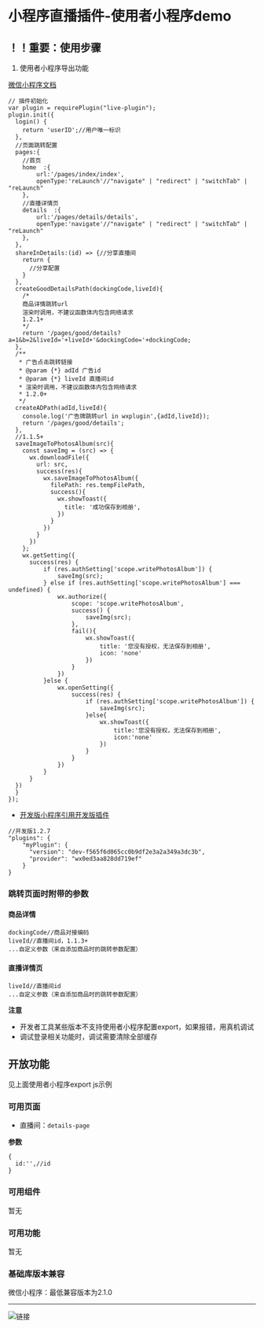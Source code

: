 # 小程序直播插件-使用者小程序demo

## ！！重要：使用步骤

1. 使用者小程序导出功能

[微信小程序文档](https://developers.weixin.qq.com/miniprogram/dev/framework/plugin/using.html#%E5%AF%BC%E5%87%BA%E5%88%B0%E6%8F%92%E4%BB%B6)

```
// 插件初始化
var plugin = requirePlugin("live-plugin");
plugin.init({
  login() {
    return 'userID';//用户唯一标识
  },
  //页面跳转配置
  pages:{
    //首页
    home  :{
        url:'/pages/index/index',
        openType:'reLaunch'//"navigate" | "redirect" | "switchTab" | "reLaunch"
    },
    //直播详情页
    details  :{
        url:'/pages/details/details',
        openType:'navigate'//"navigate" | "redirect" | "switchTab" | "reLaunch"
    },
  },
  shareInDetails:(id) => {//分享直播间
    return {
      //分享配置
    }
  },
  createGoodDetailsPath(dockingCode,liveId){
    /*
    商品详情跳转url
    渲染时调用，不建议函数体内包含网络请求
    1.2.1+
    */
    return '/pages/good/details?a=1&b=2&liveId='+liveId+'&dockingCode='+dockingCode;
  },
  /**
   * 广告点击跳转链接
   * @param {*} adId 广告id
   * @param {*} liveId 直播间id
   * 渲染时调用，不建议函数体内包含网络请求
   * 1.2.0+
   */
  createADPath(adId,liveId){
    console.log('广告牌跳转url in wxplugin',{adId,liveId});
    return '/pages/good/details';
  },
  //1.1.5+
  saveImageToPhotosAlbum(src){
    const saveImg = (src) => {
      wx.downloadFile({
        url: src,
        success(res){
          wx.saveImageToPhotosAlbum({
            filePath: res.tempFilePath,
            success(){
              wx.showToast({
                title: '成功保存到相册',
              })
            }
          })
        }
      })
    };
    wx.getSetting({
      success(res) {
          if (res.authSetting['scope.writePhotosAlbum']) {
              saveImg(src);
          } else if (res.authSetting['scope.writePhotosAlbum'] === undefined) {
              wx.authorize({
                  scope: 'scope.writePhotosAlbum',
                  success() {
                      saveImg(src);
                  },
                  fail(){
                      wx.showToast({
                          title: '您没有授权，无法保存到相册',
                          icon: 'none'
                      })
                  }
              })
          }else {
              wx.openSetting({
                  success(res) {
                      if (res.authSetting['scope.writePhotosAlbum']) {
                          saveImg(src);
                      }else{
                          wx.showToast({
                              title:'您没有授权，无法保存到相册',
                              icon:'none'
                          })
                      }
                  }
              })
          }
      }
  })
  }
});
```

- [开发版小程序引用开发版插件](https://developers.weixin.qq.com/miniprogram/dev/framework/plugin/development.html)

```
//开发版1.2.7
"plugins": {
    "myPlugin": {
      "version": "dev-f565f6d065cc0b9df2e3a2a349a3dc3b",
      "provider": "wx0ed3aa828dd719ef"
    }
}
```

### 跳转页面时附带的参数

#### 商品详情

```
dockingCode//商品对接编码
liveId//直播间id，1.1.3+
...自定义参数（来自添加商品时的跳转参数配置）
```

#### 直播详情页

```
liveId//直播间id
...自定义参数（来自添加商品时的跳转参数配置）
```

**注意**

- 开发者工具某些版本不支持使用者小程序配置export，如果报错，用真机调试
- 调试登录相关功能时，调试需要清除全部缓存

## 开放功能

见上面使用者小程序export js示例

### 可用页面
- 直播间：`details-page`

**参数**

```
{
  id:'',//id
}
```

### 可用组件

暂无

### 可用功能

暂无

### 基础库版本兼容

微信小程序：最低兼容版本为2.1.0

-------------------
![链接](./example.jpeg)



